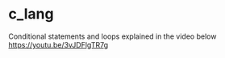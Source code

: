 # c_lang

Conditional statements and loops explained in the video below
https://youtu.be/3vJDFlgTR7g
